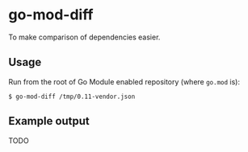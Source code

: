# go-mod-diff

To make comparison of dependencies easier.

## Usage

Run from the root of Go Module enabled repository (where `go.mod` is):
```
$ go-mod-diff /tmp/0.11-vendor.json
```

## Example output

TODO

